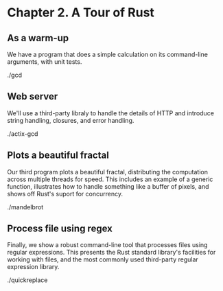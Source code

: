 

# Chapter 2. A Tour of Rust

## As a warm-up

We have a program that does a simple calculation on its command-line arguments, with unit tests.

./gcd



## Web server

We'll use a third-party libraly to handle the details of HTTP and introduce string handling, closures, and error handling.

./actix-gcd

## Plots a beautiful fractal

Our third program plots a beautiful fractal, distributing the computation across multiple threads for speed. This includes an example of a generic function, illustrates how to handle something like a buffer of pixels, and shows off Rust's suport for concurrency.

./mandelbrot

## Process file using regex

Finally, we show a robust command-line tool that processes files using regular expressions. This presents the Rust standard library's facilities for working with files, and the most commonly used third-party regular expression library.

./quickreplace
